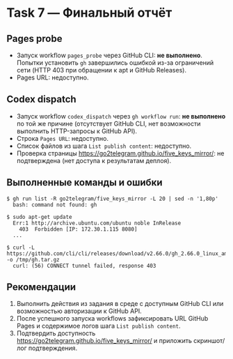 # Task 7 — Финальный отчёт

## Pages probe
- Запуск workflow `pages_probe` через GitHub CLI: **не выполнено**. Попытки установить `gh` завершились ошибкой из-за ограничений сети (HTTP 403 при обращении к apt и GitHub Releases).
- Pages URL: недоступно.

## Codex dispatch
- Запуск workflow `codex_dispatch` через `gh workflow run`: **не выполнено** по той же причине (отсутствует GitHub CLI, нет возможности выполнить HTTP-запросы к GitHub API).
- Строка `Pages URL`: недоступно.
- Список файлов из шага `List publish content`: недоступно.
- Проверка страницы https://go2telegram.github.io/five_keys_mirror/: не подтверждена (нет доступа к результатам деплоя).

## Выполненные команды и ошибки
```
$ gh run list -R go2telegram/five_keys_mirror -L 20 | sed -n '1,80p'
  bash: command not found: gh

$ sudo apt-get update
  Err:1 http://archive.ubuntu.com/ubuntu noble InRelease
    403  Forbidden [IP: 172.30.1.115 8080]
  ...

$ curl -L https://github.com/cli/cli/releases/download/v2.66.0/gh_2.66.0_linux_amd64.tar.gz -o /tmp/gh.tar.gz
  curl: (56) CONNECT tunnel failed, response 403
```

## Рекомендации
1. Выполнить действия из задания в среде с доступным GitHub CLI или возможностью авторизации к GitHub API.
2. После успешного запуска workflows зафиксировать URL GitHub Pages и содержимое логов шага `List publish content`.
3. Подтвердить доступность https://go2telegram.github.io/five_keys_mirror/ и приложить скриншот/лог подтверждения.

